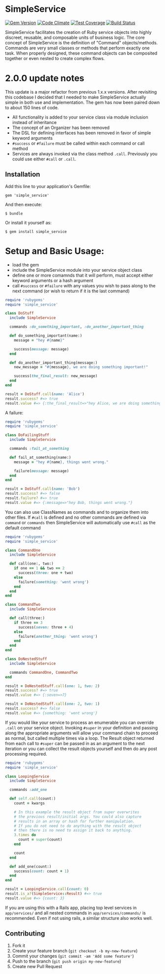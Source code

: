 # SimpleService

[![Gem Version](https://badge.fury.io/rb/simple_service.svg)](http://badge.fury.io/rb/simple_service)
[![Code Climate](https://codeclimate.com/github/jspillers/simple_service/badges/gpa.svg)](https://codeclimate.com/github/jspillers/simple_service)
[![Test Coverage](https://codeclimate.com/github/jspillers/simple_service/badges/coverage.svg)](https://codeclimate.com/github/jspillers/simple_service)
[![Build Status](https://travis-ci.org/jspillers/simple_service.svg?branch=master)](https://travis-ci.org/jspillers/simple_service)
<!--![](http://ruby-gem-downloads-badge.herokuapp.com/jspillers/simple_service)-->

SimpleService facilitates the creation of Ruby service objects into highly discreet, reusable,
and composable units of business logic. The core concept of SimpleService is the definition of 
"Command" objects/methods. Commands are very small classes or methods that perform exactly one task. 
When properly designed, these command objects can be composited together or even nested to create
complex flows.

# 2.0.0 update notes

This update is a major refactor from previous 1.x.x versions. After revisiting this codebase I decided that 
I needed to make SimpleService actually simple in both use and implementation. The gem has now been paired down
to about 150 lines of code.

* All functionality is added to your service class via module inclusion instead of inheritance
* The concept of an Organizer has been removed
* The DSL for defining interfaces has been removed in favor of simple keyword arguments
* `#success` or `#failure` must be called within each command or call method
* Services are always invoked via the class method `.call`. Previously you could use either `#call` or `.call`.

## Installation

Add this line to your application's Gemfile:

    gem 'simple_service'

And then execute:

    $ bundle

Or install it yourself as:

    $ gem install simple_service

# Setup and Basic Usage:

* load the gem
* include the SimpleService module into your service object class
* define one or more comamnds that it will perform, must accept either keyword arguments or a hash argument
* call `#success` or `#failure` with any values you wish to pass along to the next command (or wish to return if it is the last command)

```ruby
require 'rubygems'
require 'simple_service'

class DoStuff
  include SimpleService

  commands :do_something_important, :do_another_important_thing

  def do_something_important(name:)
    message = "hey #{name}"

    success(message: message)
  end

  def do_another_important_thing(message:)
    new_message = "#{message}, we are doing something important!"

    success(the_final_result: new_message)
  end
end

result = DoStuff.call(name: 'Alice')
result.success? #=> true
result.value #=> {:the_final_result=>"hey Alice, we are doing something important!"}
```

A failure:

```ruby
require 'rubygems'
require 'simple_service'

class DoFailingStuff
  include SimpleService

  commands :fail_at_something

  def fail_at_something(name:)
    message = "hey #{name}, things went wrong."

    failure(message: message)
  end
end

result = DoStuff.call(name: 'Bob')
result.success? #=> false
result.failure? #=> true
result.value #=> {:message=>"hey Bob, things went wrong."}
```

You can also use ClassNames as commands and to organize them into other files. If `#call` is
defined and no other commands are defined via `command` or `commands` then SimpleService will
automatically use `#call` as the default command

```ruby 
require 'rubygems'
require 'simple_service'

class CommandOne
  include SimpleService

  def call(one:, two:)
    if one == 1 && two == 2
      success(three: one + two)
    else
      failure(something: 'went wrong')
    end
  end
end

class CommandTwo
  include SimpleService

  def call(three:)
    if three == 3
      success(seven: three + 4)
    else
      failure(another_thing: 'went wrong')
    end
  end
end

class DoNestedStuff
  include SimpleService

  commands CommandOne, CommandTwo
end

result = DoNestedStuff.call(one: 1, two: 2)
result.success? #=> true
result.value #=> {:seven=>7}

result = DoNestedStuff.call(one: 2, two: 1)
result.success? #=> false
result.value #=> {something: 'went wrong'}
```

If you would like your service to process an enumerable you can override `.call`
on your service object. Invoking `#super` in your definition and passing along 
the appropriate arguments will allow your command chain to proceed as normal, but
called multiple times via a loop. The Result object returned from each call to `#super`
can be passed in as an argument to the next iteration or you can collect the result objects
yourself and then do any post processing required.

```ruby
require 'rubygems'
require 'simple_service'

class LoopingService
  include SimpleService

  commands :add_one

  def self.call(count:)
    count = kwargs

    # In this example the result object from super overwrites 
    # the previous result/initial args. You could also capture 
    # results in an array or hash for further manipulation.
    # If you do not need to do anything with the result object
    # then there is no need to assign it back to anything. 
    3.times do
      count = super(count)
    end

    count
  end

  def add_one(count:)
    success(count: count + 1)
  end
end

result = LoopingService.call(count: 0) 
result.is_a?(SimpleService::Result) #=> true
result.value #=> {count: 3}
```

If you are using this with a Rails app, placing top level services in 
`app/services/` and all nested commands in `app/services/commands/` is 
recommended. Even if not using rails, a similar structure also works well.

## Contributing

1. Fork it
2. Create your feature branch (`git checkout -b my-new-feature`)
3. Commit your changes (`git commit -am 'Add some feature'`)
4. Push to the branch (`git push origin my-new-feature`)
5. Create new Pull Request
